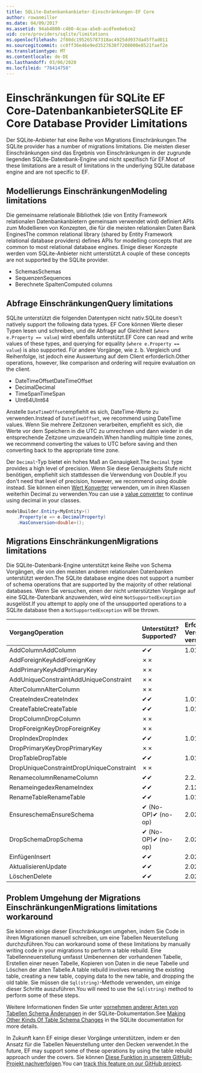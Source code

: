 ```yaml
---
title: SQLite-Datenbankanbieter-Einschränkungen-EF Core
author: rowanmiller
ms.date: 04/09/2017
ms.assetid: 94ab4800-c460-4caa-a5e8-acdfee6e6ce2
uid: core/providers/sqlite/limitations
ms.openlocfilehash: 2f80dc195265787318ac4925dd937da45ffad011
ms.sourcegitcommit: cc0ff36e46e9ed3527638f7208000e8521faef2e
ms.translationtype: MT
ms.contentlocale: de-DE
ms.lasthandoff: 03/06/2020
ms.locfileid: "78414758"
---
```

# <a name="sqlite-ef-core-database-provider-limitations"></a><span data-ttu-id="67170-102">Einschränkungen für SQLite EF Core-Datenbankanbieter</span><span class="sxs-lookup"><span data-stu-id="67170-102">SQLite EF Core Database Provider Limitations</span></span>

<span data-ttu-id="67170-103">Der SQLite-Anbieter hat eine Reihe von Migrations Einschränkungen.</span><span class="sxs-lookup"><span data-stu-id="67170-103">The SQLite provider has a number of migrations limitations.</span></span> <span data-ttu-id="67170-104">Die meisten dieser Einschränkungen sind das Ergebnis von Einschränkungen in der zugrunde liegenden SQLite-Datenbank-Engine und nicht spezifisch für EF.</span><span class="sxs-lookup"><span data-stu-id="67170-104">Most of these limitations are a result of limitations in the underlying SQLite database engine and are not specific to EF.</span></span>

## <a name="modeling-limitations"></a><span data-ttu-id="67170-105">Modellierungs Einschränkungen</span><span class="sxs-lookup"><span data-stu-id="67170-105">Modeling limitations</span></span>

<span data-ttu-id="67170-106">Die gemeinsame relationale Bibliothek (die von Entity Framework relationalen Datenbankanbietern gemeinsam verwendet wird) definiert APIs zum Modellieren von Konzepten, die für die meisten relationalen Daten Bank Engines</span><span class="sxs-lookup"><span data-stu-id="67170-106">The common relational library (shared by Entity Framework relational database providers) defines APIs for modelling concepts that are common to most relational database engines.</span></span> <span data-ttu-id="67170-107">Einige dieser Konzepte werden vom SQLite-Anbieter nicht unterstützt.</span><span class="sxs-lookup"><span data-stu-id="67170-107">A couple of these concepts are not supported by the SQLite provider.</span></span>

* <span data-ttu-id="67170-108">Schemas</span><span class="sxs-lookup"><span data-stu-id="67170-108">Schemas</span></span>
* <span data-ttu-id="67170-109">Sequenzen</span><span class="sxs-lookup"><span data-stu-id="67170-109">Sequences</span></span>
* <span data-ttu-id="67170-110">Berechnete Spalten</span><span class="sxs-lookup"><span data-stu-id="67170-110">Computed columns</span></span>

## <a name="query-limitations"></a><span data-ttu-id="67170-111">Abfrage Einschränkungen</span><span class="sxs-lookup"><span data-stu-id="67170-111">Query limitations</span></span>

<span data-ttu-id="67170-112">SQLite unterstützt die folgenden Datentypen nicht nativ.</span><span class="sxs-lookup"><span data-stu-id="67170-112">SQLite doesn't natively support the following data types.</span></span> <span data-ttu-id="67170-113">EF Core können Werte dieser Typen lesen und schreiben, und die Abfrage auf Gleichheit (`where e.Property == value`) wird ebenfalls unterstützt.</span><span class="sxs-lookup"><span data-stu-id="67170-113">EF Core can read and write values of these types, and querying for equality (`where e.Property == value`) is also supported.</span></span> <span data-ttu-id="67170-114">Für andere Vorgänge, wie z. b. Vergleich und Reihenfolge, ist jedoch eine Auswertung auf dem Client erforderlich.</span><span class="sxs-lookup"><span data-stu-id="67170-114">Other operations, however, like comparison and ordering will require evaluation on the client.</span></span>

* <span data-ttu-id="67170-115">DateTimeOffset</span><span class="sxs-lookup"><span data-stu-id="67170-115">DateTimeOffset</span></span>
* <span data-ttu-id="67170-116">Decimal</span><span class="sxs-lookup"><span data-stu-id="67170-116">Decimal</span></span>
* <span data-ttu-id="67170-117">TimeSpan</span><span class="sxs-lookup"><span data-stu-id="67170-117">TimeSpan</span></span>
* <span data-ttu-id="67170-118">UInt64</span><span class="sxs-lookup"><span data-stu-id="67170-118">UInt64</span></span>

<span data-ttu-id="67170-119">Anstelle `DateTimeOffset`empfiehlt es sich, DateTime-Werte zu verwenden.</span><span class="sxs-lookup"><span data-stu-id="67170-119">Instead of `DateTimeOffset`, we recommend using DateTime values.</span></span> <span data-ttu-id="67170-120">Wenn Sie mehrere Zeitzonen verarbeiten, empfiehlt es sich, die Werte vor dem Speichern in die UTC zu umrechnen und dann wieder in die entsprechende Zeitzone umzuwandeln.</span><span class="sxs-lookup"><span data-stu-id="67170-120">When handling multiple time zones, we recommend converting the values to UTC before saving and then converting back to the appropriate time zone.</span></span>

<span data-ttu-id="67170-121">Der `Decimal`-Typ bietet ein hohes Maß an Genauigkeit.</span><span class="sxs-lookup"><span data-stu-id="67170-121">The `Decimal` type provides a high level of precision.</span></span> <span data-ttu-id="67170-122">Wenn Sie diese Genauigkeits Stufe nicht benötigen, empfiehlt sich stattdessen die Verwendung von Double.</span><span class="sxs-lookup"><span data-stu-id="67170-122">If you don't need that level of precision, however, we recommend using double instead.</span></span> <span data-ttu-id="67170-123">Sie können einen [Wert Konverter](../../modeling/value-conversions.md) verwenden, um in ihren Klassen weiterhin Decimal zu verwenden.</span><span class="sxs-lookup"><span data-stu-id="67170-123">You can use a [value converter](../../modeling/value-conversions.md) to continue using decimal in your classes.</span></span>

``` csharp
modelBuilder.Entity<MyEntity>()
    .Property(e => e.DecimalProperty)
    .HasConversion<double>();
```

## <a name="migrations-limitations"></a><span data-ttu-id="67170-124">Migrations Einschränkungen</span><span class="sxs-lookup"><span data-stu-id="67170-124">Migrations limitations</span></span>

<span data-ttu-id="67170-125">Die SQLite-Datenbank-Engine unterstützt keine Reihe von Schema Vorgängen, die von den meisten anderen relationalen Datenbanken unterstützt werden.</span><span class="sxs-lookup"><span data-stu-id="67170-125">The SQLite database engine does not support a number of schema operations that are supported by the majority of other relational databases.</span></span> <span data-ttu-id="67170-126">Wenn Sie versuchen, einen der nicht unterstützten Vorgänge auf eine SQLite-Datenbank anzuwenden, wird eine `NotSupportedException` ausgelöst.</span><span class="sxs-lookup"><span data-stu-id="67170-126">If you attempt to apply one of the unsupported operations to a SQLite database then a `NotSupportedException` will be thrown.</span></span>

| <span data-ttu-id="67170-127">Vorgang</span><span class="sxs-lookup"><span data-stu-id="67170-127">Operation</span></span>            | <span data-ttu-id="67170-128">Unterstützt?</span><span class="sxs-lookup"><span data-stu-id="67170-128">Supported?</span></span> | <span data-ttu-id="67170-129">Erfordert Version</span><span class="sxs-lookup"><span data-stu-id="67170-129">Requires version</span></span> |
|:---------------------|:-----------|:-----------------|
| <span data-ttu-id="67170-130">AddColumn</span><span class="sxs-lookup"><span data-stu-id="67170-130">AddColumn</span></span>            | <span data-ttu-id="67170-131">✔</span><span class="sxs-lookup"><span data-stu-id="67170-131">✔</span></span>          | <span data-ttu-id="67170-132">1.0</span><span class="sxs-lookup"><span data-stu-id="67170-132">1.0</span></span>              |
| <span data-ttu-id="67170-133">AddForeignKey</span><span class="sxs-lookup"><span data-stu-id="67170-133">AddForeignKey</span></span>        | <span data-ttu-id="67170-134">✗</span><span class="sxs-lookup"><span data-stu-id="67170-134">✗</span></span>          |                  |
| <span data-ttu-id="67170-135">AddPrimaryKey</span><span class="sxs-lookup"><span data-stu-id="67170-135">AddPrimaryKey</span></span>        | <span data-ttu-id="67170-136">✗</span><span class="sxs-lookup"><span data-stu-id="67170-136">✗</span></span>          |                  |
| <span data-ttu-id="67170-137">AddUniqueConstraint</span><span class="sxs-lookup"><span data-stu-id="67170-137">AddUniqueConstraint</span></span>  | <span data-ttu-id="67170-138">✗</span><span class="sxs-lookup"><span data-stu-id="67170-138">✗</span></span>          |                  |
| <span data-ttu-id="67170-139">AlterColumn</span><span class="sxs-lookup"><span data-stu-id="67170-139">AlterColumn</span></span>          | <span data-ttu-id="67170-140">✗</span><span class="sxs-lookup"><span data-stu-id="67170-140">✗</span></span>          |                  |
| <span data-ttu-id="67170-141">CreateIndex</span><span class="sxs-lookup"><span data-stu-id="67170-141">CreateIndex</span></span>          | <span data-ttu-id="67170-142">✔</span><span class="sxs-lookup"><span data-stu-id="67170-142">✔</span></span>          | <span data-ttu-id="67170-143">1.0</span><span class="sxs-lookup"><span data-stu-id="67170-143">1.0</span></span>              |
| <span data-ttu-id="67170-144">CreateTable</span><span class="sxs-lookup"><span data-stu-id="67170-144">CreateTable</span></span>          | <span data-ttu-id="67170-145">✔</span><span class="sxs-lookup"><span data-stu-id="67170-145">✔</span></span>          | <span data-ttu-id="67170-146">1.0</span><span class="sxs-lookup"><span data-stu-id="67170-146">1.0</span></span>              |
| <span data-ttu-id="67170-147">DropColumn</span><span class="sxs-lookup"><span data-stu-id="67170-147">DropColumn</span></span>           | <span data-ttu-id="67170-148">✗</span><span class="sxs-lookup"><span data-stu-id="67170-148">✗</span></span>          |                  |
| <span data-ttu-id="67170-149">DropForeignKey</span><span class="sxs-lookup"><span data-stu-id="67170-149">DropForeignKey</span></span>       | <span data-ttu-id="67170-150">✗</span><span class="sxs-lookup"><span data-stu-id="67170-150">✗</span></span>          |                  |
| <span data-ttu-id="67170-151">DropIndex</span><span class="sxs-lookup"><span data-stu-id="67170-151">DropIndex</span></span>            | <span data-ttu-id="67170-152">✔</span><span class="sxs-lookup"><span data-stu-id="67170-152">✔</span></span>          | <span data-ttu-id="67170-153">1.0</span><span class="sxs-lookup"><span data-stu-id="67170-153">1.0</span></span>              |
| <span data-ttu-id="67170-154">DropPrimaryKey</span><span class="sxs-lookup"><span data-stu-id="67170-154">DropPrimaryKey</span></span>       | <span data-ttu-id="67170-155">✗</span><span class="sxs-lookup"><span data-stu-id="67170-155">✗</span></span>          |                  |
| <span data-ttu-id="67170-156">DropTable</span><span class="sxs-lookup"><span data-stu-id="67170-156">DropTable</span></span>            | <span data-ttu-id="67170-157">✔</span><span class="sxs-lookup"><span data-stu-id="67170-157">✔</span></span>          | <span data-ttu-id="67170-158">1.0</span><span class="sxs-lookup"><span data-stu-id="67170-158">1.0</span></span>              |
| <span data-ttu-id="67170-159">DropUniqueConstraint</span><span class="sxs-lookup"><span data-stu-id="67170-159">DropUniqueConstraint</span></span> | <span data-ttu-id="67170-160">✗</span><span class="sxs-lookup"><span data-stu-id="67170-160">✗</span></span>          |                  |
| <span data-ttu-id="67170-161">Renamecolumn</span><span class="sxs-lookup"><span data-stu-id="67170-161">RenameColumn</span></span>         | <span data-ttu-id="67170-162">✔</span><span class="sxs-lookup"><span data-stu-id="67170-162">✔</span></span>          | <span data-ttu-id="67170-163">2.2.2</span><span class="sxs-lookup"><span data-stu-id="67170-163">2.2.2</span></span>            |
| <span data-ttu-id="67170-164">Renameingedex</span><span class="sxs-lookup"><span data-stu-id="67170-164">RenameIndex</span></span>          | <span data-ttu-id="67170-165">✔</span><span class="sxs-lookup"><span data-stu-id="67170-165">✔</span></span>          | <span data-ttu-id="67170-166">2.1</span><span class="sxs-lookup"><span data-stu-id="67170-166">2.1</span></span>              |
| <span data-ttu-id="67170-167">RenameTable</span><span class="sxs-lookup"><span data-stu-id="67170-167">RenameTable</span></span>          | <span data-ttu-id="67170-168">✔</span><span class="sxs-lookup"><span data-stu-id="67170-168">✔</span></span>          | <span data-ttu-id="67170-169">1.0</span><span class="sxs-lookup"><span data-stu-id="67170-169">1.0</span></span>              |
| <span data-ttu-id="67170-170">Ensureschema</span><span class="sxs-lookup"><span data-stu-id="67170-170">EnsureSchema</span></span>         | <span data-ttu-id="67170-171">✔ (No-OP)</span><span class="sxs-lookup"><span data-stu-id="67170-171">✔ (no-op)</span></span>  | <span data-ttu-id="67170-172">2.0</span><span class="sxs-lookup"><span data-stu-id="67170-172">2.0</span></span>              |
| <span data-ttu-id="67170-173">DropSchema</span><span class="sxs-lookup"><span data-stu-id="67170-173">DropSchema</span></span>           | <span data-ttu-id="67170-174">✔ (No-OP)</span><span class="sxs-lookup"><span data-stu-id="67170-174">✔ (no-op)</span></span>  | <span data-ttu-id="67170-175">2.0</span><span class="sxs-lookup"><span data-stu-id="67170-175">2.0</span></span>              |
| <span data-ttu-id="67170-176">Einfügen</span><span class="sxs-lookup"><span data-stu-id="67170-176">Insert</span></span>               | <span data-ttu-id="67170-177">✔</span><span class="sxs-lookup"><span data-stu-id="67170-177">✔</span></span>          | <span data-ttu-id="67170-178">2.0</span><span class="sxs-lookup"><span data-stu-id="67170-178">2.0</span></span>              |
| <span data-ttu-id="67170-179">Aktualisieren</span><span class="sxs-lookup"><span data-stu-id="67170-179">Update</span></span>               | <span data-ttu-id="67170-180">✔</span><span class="sxs-lookup"><span data-stu-id="67170-180">✔</span></span>          | <span data-ttu-id="67170-181">2.0</span><span class="sxs-lookup"><span data-stu-id="67170-181">2.0</span></span>              |
| <span data-ttu-id="67170-182">Löschen</span><span class="sxs-lookup"><span data-stu-id="67170-182">Delete</span></span>               | <span data-ttu-id="67170-183">✔</span><span class="sxs-lookup"><span data-stu-id="67170-183">✔</span></span>          | <span data-ttu-id="67170-184">2.0</span><span class="sxs-lookup"><span data-stu-id="67170-184">2.0</span></span>              |

## <a name="migrations-limitations-workaround"></a><span data-ttu-id="67170-185">Problem Umgehung der Migrations Einschränkungen</span><span class="sxs-lookup"><span data-stu-id="67170-185">Migrations limitations workaround</span></span>

<span data-ttu-id="67170-186">Sie können einige dieser Einschränkungen umgehen, indem Sie Code in ihren Migrationen manuell schreiben, um eine Tabellen Neuerstellung durchzuführen.</span><span class="sxs-lookup"><span data-stu-id="67170-186">You can workaround some of these limitations by manually writing code in your migrations to perform a table rebuild.</span></span> <span data-ttu-id="67170-187">Eine Tabellenneuerstellung umfasst Umbenennen der vorhandenen Tabelle, Erstellen einer neuen Tabelle, Kopieren von Daten in die neue Tabelle und Löschen der alten Tabelle.</span><span class="sxs-lookup"><span data-stu-id="67170-187">A table rebuild involves renaming the existing table, creating a new table, copying data to the new table, and dropping the old table.</span></span> <span data-ttu-id="67170-188">Sie müssen die `Sql(string)`-Methode verwenden, um einige dieser Schritte auszuführen.</span><span class="sxs-lookup"><span data-stu-id="67170-188">You will need to use the `Sql(string)` method to perform some of these steps.</span></span>

<span data-ttu-id="67170-189">Weitere Informationen finden Sie unter [vornehmen anderer Arten von Tabellen Schema Änderungen](https://sqlite.org/lang_altertable.html#otheralter) in der SQLite-Dokumentation.</span><span class="sxs-lookup"><span data-stu-id="67170-189">See [Making Other Kinds Of Table Schema Changes](https://sqlite.org/lang_altertable.html#otheralter) in the SQLite documentation for more details.</span></span>

<span data-ttu-id="67170-190">In Zukunft kann EF einige dieser Vorgänge unterstützen, indem er den Ansatz für die Tabellen Neuerstellung unter den Decken verwendet.</span><span class="sxs-lookup"><span data-stu-id="67170-190">In the future, EF may support some of these operations by using the table rebuild approach under the covers.</span></span> <span data-ttu-id="67170-191">Sie können [Diese Funktion in unserem GitHub-Projekt nachverfolgen](https://github.com/aspnet/EntityFrameworkCore/issues/329).</span><span class="sxs-lookup"><span data-stu-id="67170-191">You can [track this feature on our GitHub project](https://github.com/aspnet/EntityFrameworkCore/issues/329).</span></span>
